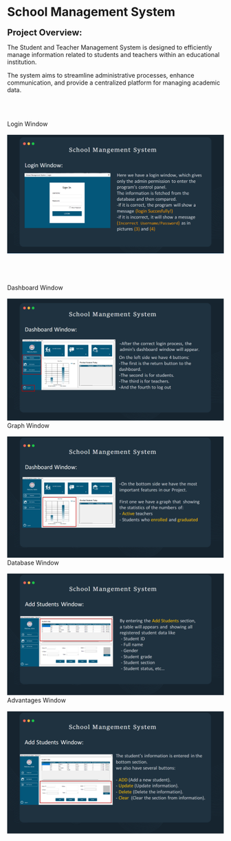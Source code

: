 
<head>
    <meta charset="UTF-8">
    <meta name="viewport" content="width=device-width, initial-scale=1.0">
   
</head>
<body>
    <h1 style="font-size: 28px;">School Management System</h1>
    <p><strong><span style="font-size: 20px;">Project Overview:</span></strong></p>
    <p>The Student and Teacher Management System is designed to efficiently manage information related to students and teachers within an educational institution.</p>
    <p>The system aims to streamline administrative processes, enhance communication, and provide a centralized platform for managing academic data.</p>
</body>
</html>


<br><br>

<body>
  <div class="container">
    <div class="title">Login Window</div><br>
    <img src="https://github.com/gh3ma/School-Mangement-System/blob/master/photo/login.png" alt="Example Image">
  <div class="divider"></div>
  </div>
  <br><br><br><br>

<div class="container">
  <div class="title">Dashboard Window</div><br>
  <img src="https://github.com/gh3ma/School-Mangement-System/blob/master/photo/Dashboard.png" alt="Example Image">
  <div class="divider"></div>
</div>

<div class="container">
  <div class="title">Graph Window</div><br>
  <img src="https://github.com/gh3ma/School-Mangement-System/blob/master/photo/Graph.png" alt="Example Image">
  <div class="divider"></div>
</div>


<div class="container">
  <div class="title">Database Window</div><br>
  <img src="https://github.com/gh3ma/School-Mangement-System/blob/master/photo/Database.png" alt="Example Image">
  <div class="divider"></div>
</div>


<div class="container">
  <div class="title">Advantages Window</div><br>
  <img src="https://github.com/gh3ma/School-Mangement-System/blob/master/photo/Advantages.png" alt="Example Image">
  <div class="divider"></div>
</div>



</body>

</html>
